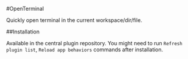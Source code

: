 #OpenTerminal

Quickly open terminal in the current workspace/dir/file.

##Installation

Available in the central plugin repository.
You might need to run `Refresh plugin list`, `Reload app behaviors`
commands after installation.